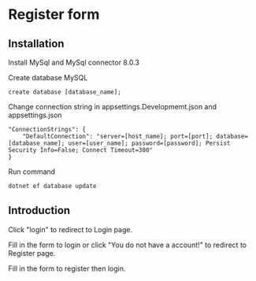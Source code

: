 # Register form

## Installation

Install MySql and MySql connector 8.0.3

Create database MySQL

```
create database [database_name];
```

Change connection string in appsettings.Developmemt.json and appsettings.json

```
"ConnectionStrings": {
    "DefaultConnection": "server=[host_name]; port=[port]; database=[database_name]; user=[user_name]; password=[password]; Persist Security Info=False; Connect Timeout=300"
}
```

Run command
```bash
dotnet ef database update
```

## Introduction

Click "login" to redirect to Login page.

Fill in the form to login or click "You do not have a account!" to redirect to Register page.

Fill in the form to register then login.

